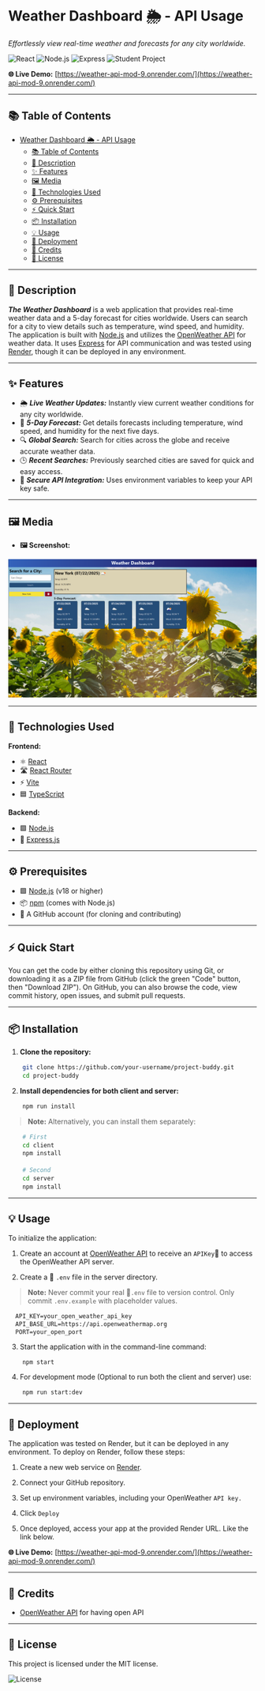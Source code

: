 # Weather Dashboard 🌦️ - API Usage

_Effortlessly view real-time weather and forecasts for any city worldwide._

![React](https://img.shields.io/badge/React-18+-blue) ![Node.js](https://img.shields.io/badge/Node.js-18%2B-brightgreen) ![Express](https://img.shields.io/badge/Express-4.x-lightgrey) ![Student Project](https://img.shields.io/badge/student_project)

**🌐 Live Demo:** [https://weather-api-mod-9.onrender.com/](https://weather-api-mod-9.onrender.com/)

----

## 📚 Table of Contents

- [Weather Dashboard 🌦️ - API Usage](#weather-dashboard-️---api-usage)
  - [📚 Table of Contents](#-table-of-contents)
  - [📝 Description](#-description)
  - [✨ Features](#-features)
  - [🖼️ Media](#️-media)
  - [🧰 Technologies Used](#-technologies-used)
  - [⚙️ Prerequisites](#️-prerequisites)
  - [⚡ Quick Start](#-quick-start)
  - [📦 Installation](#-installation)
  - [💡 Usage](#-usage)
  - [🚀 Deployment](#-deployment)
  - [🙏 Credits](#-credits)
  - [📄 License](#-license)

----

## 📝 Description

_**The Weather Dashboard**_ is a web application that provides real-time weather data and a 5-day forecast for cities worldwide. Users can search for a city to view details such as temperature, wind speed, and humidity. The application is built with [Node.js](https://nodejs.org/en) and utilizes the [OpenWeather API](https://openweathermap.org/api) for weather data. It uses [Express](https://expressjs.com/) for API communication and was tested using [Render](https://render.com/), though it can be deployed in any environment.

----

## ✨ Features

- 🌦️ _**Live Weather Updates:**_ Instantly view current weather conditions for any city worldwide.
- 📅 _**5-Day Forecast:**_ Get details forecasts including temperature, wind speed, and humidity for the next five days.
- 🔍 _**Global Search:**_ Search for cities across the globe and receive accurate weather data.
- 🕒 _**Recent Searches:**_ Previously searched cities are saved for quick and easy access.
- 🔐 _**Secure API Integration:**_ Uses environment variables to keep your API key safe.
  
----

## 🖼️ Media

- **🖼️ Screenshot:**

![Weather Dashboard Screenshot](client/src/assets/new-weather-cap.png)

----

## 🧰 Technologies Used

**Frontend:**

- ⚛️ [React](https://reactjs.org/)
- 🛣️ [React Router](https://reactrouter.com/)
- ⚡ [Vite](https://vitejs.dev/)
- 🟦 [TypeScript](https://www.typescriptlang.org/)

**Backend:**

- 🟩 [Node.js](https://nodejs.org/)
- 🚂 [Express.js](https://expressjs.com/)

----

## ⚙️ Prerequisites

- 🟩 [Node.js](https://nodejs.org/) (v18 or higher)
- 📦 [npm](https://www.npmjs.com/) (comes with Node.js)
- 🐙 A GitHub account (for cloning and contributing)

----

## ⚡ Quick Start

You can get the code by either cloning this repository using Git, or downloading it as a ZIP file from GitHub (click the green "Code" button, then "Download ZIP").
On GitHub, you can also browse the code, view commit history, open issues, and submit pull requests.

----

## 📦 Installation

1. **Clone the repository:**

```bash
    git clone https://github.com/your-username/project-buddy.git
    cd project-buddy
```

 2. **Install dependencies for both client and server:**

```bash
    npm run install
```

  > **Note:** Alternatively, you can install them separately:

```bash
    # First
    cd client
    npm install

    # Second
    cd server
    npm install
```

----

## 💡 Usage

To initialize the application:

1. Create an account at [OpenWeather API](https://openweathermap.org/api) to receive an ```APIKey```🔑 to access the OpenWeather API server.

2. Create a 🔐 `.env` file in the server directory.

> **Note:** Never commit your real 🔐`.env` file to version control. Only commit `.env.example` with placeholder values.

```env
  API_KEY=your_open_weather_api_key
  API_BASE_URL=https://api.openweathermap.org
  PORT=your_open_port
```

3. Start the application with in the command-line command:

```bash
    npm start
```

4. For development mode (Optional to run both the client and server) use:

```bash
    npm run start:dev
```

----

## 🚀 Deployment

The application was tested on Render, but it can be deployed in any environment. To deploy on Render, follow these steps:

1. Create a new web service on [Render](https://render.com/).

2. Connect your GitHub repository.

3. Set up environment variables, including your OpenWeather ```API key.```

4. Click ```Deploy```

5. Once deployed, access your app at the provided Render URL. Like the link below.

**🌐 Live Demo:** [https://weather-api-mod-9.onrender.com/](https://weather-api-mod-9.onrender.com/)

----

## 🙏 Credits

- [OpenWeather API](https://openweathermap.org/api) for having open API  

----

## 📄 License

This project is licensed under the MIT license.

![License](https://img.shields.io/badge/license-MIT-blue.svg)
